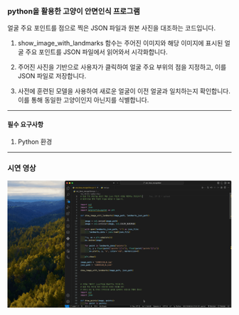 ### python을 활용한 고양이 안면인식 프로그램


얼굴 주요 포인트를 점으로 찍은 JSON 파일과 원본 사진을 대조하는 코드입니다. 

1. show_image_with_landmarks 함수는 주어진 이미지와 해당 이미지에 표시된 얼굴 주요 포인트를 JSON 파일에서 읽어와서 시각화합니다. 

2. 주어진 사진을 기반으로 사용자가 클릭하여 얼굴 주요 부위의 점을 지정하고, 이를 JSON 파일로 저장합니다. 

3. 사전에 훈련된 모델을 사용하여 새로운 얼굴이 이전 얼굴과 일치하는지 확인합니다. 이를 통해 동일한 고양이인지 아닌지를 식별합니다.


---

#### 필수 요구사항
1. Python 환경

---

### 시연 영상
![stack](https://github.com/jisoooo17/readme_img/blob/main/bbangkkeut_campaign/cat_face_recognition.gif)
